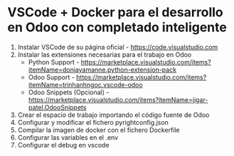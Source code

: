 # VSCode + Docker para el desarrollo en Odoo con completado inteligente

1. Instalar VSCode de su página oficial - https://code.visualstudio.com
2. Instalar las extensiones necesarias para el trabajo en Odoo
   - Python Support - https://marketplace.visualstudio.com/items?itemName=donjayamanne.python-extension-pack
   - Odoo Support - https://marketplace.visualstudio.com/items?itemName=trinhanhngoc.vscode-odoo
   - Odoo Snippets (Opcional) - https://marketplace.visualstudio.com/items?itemName=jigar-patel.OdooSnippets
3. Crear el espacio de trabajo importando el código fuente de Odoo
4. Configurar y modificar el fichero pyrightconfig.json
5. Compilar la imagen de docker con el fichero Dockerfile
6. Configurar las variables en el .env
7. Configurar el debug en vscode
